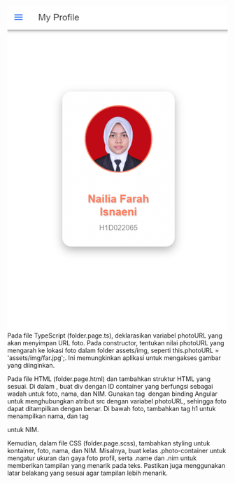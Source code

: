 ![Lampiran Tampilan](tampilan.png)
Pada file TypeScript (folder.page.ts), deklarasikan variabel photoURL yang akan menyimpan URL foto. Pada constructor, tentukan nilai photoURL yang mengarah ke lokasi foto dalam folder assets/img, seperti this.photoURL = 'assets/img/far.jpg';. Ini memungkinkan aplikasi untuk mengakses gambar yang diinginkan.

Pada file HTML (folder.page.html) dan tambahkan struktur HTML yang sesuai. Di dalam <ion-content>, buat div dengan ID container yang berfungsi sebagai wadah untuk foto, nama, dan NIM. Gunakan tag <img> dengan binding Angular untuk menghubungkan atribut src dengan variabel photoURL, sehingga foto dapat ditampilkan dengan benar. Di bawah foto, tambahkan tag h1 untuk menampilkan nama, dan tag <p> untuk NIM.

Kemudian, dalam file CSS (folder.page.scss), tambahkan styling untuk kontainer, foto, nama, dan NIM. Misalnya, buat kelas .photo-container untuk mengatur ukuran dan gaya foto profil, serta .name dan .nim untuk memberikan tampilan yang menarik pada teks. Pastikan juga menggunakan latar belakang yang sesuai agar tampilan lebih menarik.
